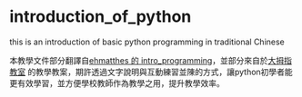 # introduction_of_python
this is an introduction of basic python programming in traditional Chinese


本教學文件部分翻譯自[ehmatthes 的 intro_programming](https://github.com/ehmatthes/intro_programming)，並部分來自於[大拇指教室](http://www.thumb.com.tw/) 的教學教案，期許透過文字說明與互動練習並陳的方式，讓python初學者能更有效學習，並方便學校教師作為教學之用，提升教學效率。
